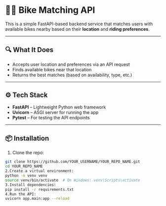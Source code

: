 # 🚴‍♂️ Bike Matching API

This is a simple FastAPI-based backend service that matches users with available bikes nearby based on their **location** and **riding preferences**.

---

## 🔍 What It Does

- Accepts user location and preferences via an API request
- Finds available bikes near that location
- Returns the best matches (based on availability, type, etc.)

---

## ⚙️ Tech Stack

- **FastAPI** – Lightweight Python web framework
- **Uvicorn** – ASGI server for running the app
- **Pytest** – For testing the API endpoints

---

## 📦 Installation

1. Clone the repo:
```bash
git clone https://github.com/YOUR_USERNAME/YOUR_REPO_NAME.git
cd YOUR_REPO_NAME
2.Create a virtual environment:
python -m venv venv
source venv/bin/activate  # On Windows: venv\Scripts\activate
3.Install dependencies:
pip install -r requirements.txt
4.Run the API:
uvicorn app.main:app --reload
